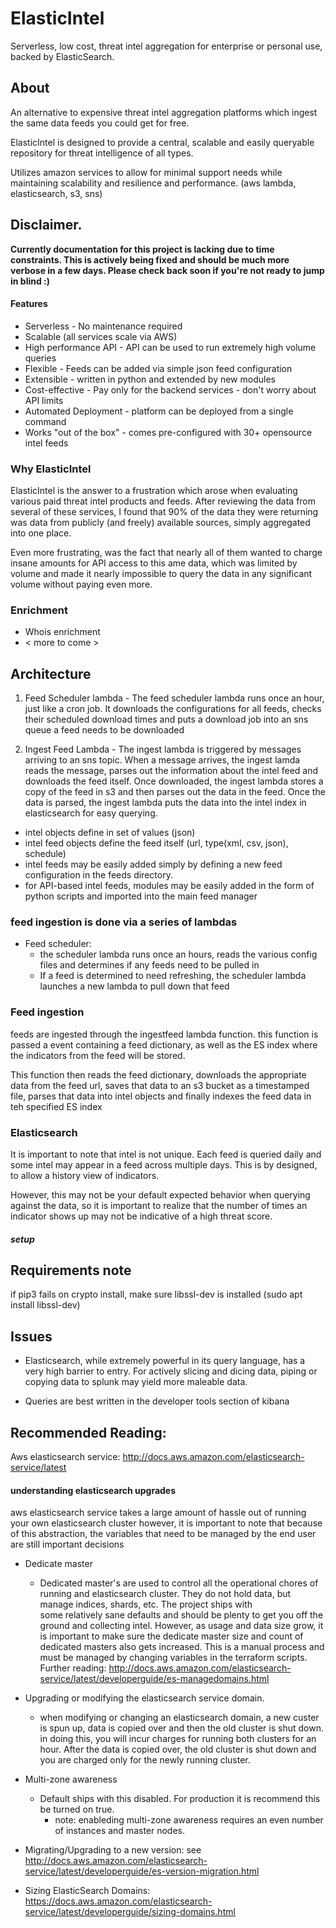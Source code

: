 # ElasticIntel

Serverless, low cost, threat intel aggregation for enterprise or personal use, backed by ElasticSearch.  


## About
An alternative to expensive threat intel aggregation platforms which ingest the same data feeds you could get for free.

ElasticIntel is designed to provide a central, scalable and easily queryable repository for
threat intelligence of all types.

Utilizes amazon services to allow for minimal support needs while maintaining scalability and 
resilience and performance.  (aws lambda, elasticsearch, s3, sns)

## Disclaimer.

**Currently documentation for this project is lacking due to time constraints.  This is actively
being fixed and should be much more verbose in a few days.  Please check back
soon if you're not ready to jump in blind :)**


#### Features
* Serverless - No maintenance required
* Scalable (all services scale via AWS)
* High performance API - API can be used to run extremely high volume queries
* Flexible - Feeds can be added via simple json feed configuration
* Extensible - written in python and extended by new modules
* Cost-effective - Pay only for the backend services - don't worry about API limits
* Automated Deployment - platform can be deployed from a single command
* Works "out of the box" - comes pre-configured with 30+ opensource intel feeds


### Why ElasticIntel

ElasticIntel is the answer to a frustration which arose when evaluating various paid threat intel products and feeds.
After reviewing the data from several of these services, I found that 90% of the data they were returning was data
from publicly (and freely) available sources, simply aggregated into one place.

Even more frustrating, was the fact that nearly all of them wanted to charge insane amounts for API access to this ame data,
which was limited by volume and made it nearly impossible to query the data in any significant volume without
paying even more.

### Enrichment

* Whois enrichment
* < more to come >


## Architecture

1. Feed Scheduler lambda - The feed scheduler lambda runs once an hour, just like a cron job.  It downloads
the configurations for all feeds, checks their scheduled download times and puts a download job
into an sns queue a feed needs to be downloaded

2. Ingest Feed Lambda - The ingest lambda is triggered by messages arriving to an sns topic.  When a message arrives,
the ingest lamda reads the message, parses out the information about the intel feed and downloads the feed itself.  Once
downloaded, the ingest lambda stores a copy of the feed in s3 and then parses out the data in the feed.  Once
the data is parsed, the ingest lambda puts the data into the intel index in elasticsearch for easy querying.

* intel objects define in set of values (json)
* intel feed objects define the feed itself (url, type(xml, csv, json), schedule)
* intel feeds may be easily added simply by defining a new feed configuration in the feeds
directory.
* for API-based intel feeds, modules may be easily added in the form of python scripts and
imported into the main feed manager
###  feed ingestion is done via a series of lambdas
* Feed scheduler:
  * the scheduler lambda runs once an hours, reads the various config files and determines if 
any feeds need to be pulled in
  * If a feed is determined to need refreshing, the scheduler lambda launches a new lambda
to pull down that feed

### Feed ingestion

feeds are ingested through the ingestfeed lambda function.
this function is passed a event containing a feed dictionary, as well as the ES index where the indicators
from the feed will be stored.

This function then reads the feed dictionary, downloads the appropriate data from the feed url, saves that data to
an s3 bucket as a timestamped file, parses that
data into intel objects and finally indexes the feed data in teh specified ES index


### Elasticsearch

It is important to note that intel is not unique.  Each feed is queried daily and some intel
may appear in a feed across multiple days.  This is by designed, to allow a history view of indicators.

However, this may not be your default expected behavior when querying against the data, so it is
important to realize that the number of times an indicator shows up may not be indicative 
of a high threat score.

##### setup




## Requirements note

if pip3 fails on crypto install, make sure libssl-dev is installed (sudo apt install libssl-dev)


## Issues

* Elasticsearch, while extremely powerful in its query language, has a very high barrier to entry.  For actively slicing and dicing 
data, piping or copying data to splunk may yield more maleable data.

* Queries are best written in the developer tools section of kibana

## Recommended Reading:
Aws elasticsearch service: http://docs.aws.amazon.com/elasticsearch-service/latest
    
#### understanding elasticsearch upgrades
aws elasticsearch service takes a large amount of hassle out of running your own elasticsearch cluster
however, it is important to note that because of this abstraction, the variables that
need to be managed by the end user are still important decisions
* Dedicate master 
  * Dedicated master's are used to control all the operational chores of running
  and elasticsearch cluster.  They do not hold data, but manage indices, shards, etc.  The project ships with  
  some relatively sane defaults and should be plenty to get you off the ground
  and collecting intel.  However, as usage and data size grow, it is important to make sure the dedicate master size and count of 
  dedicated masters also gets increased.  This is a manual process and must be managed by changing variables in
  the terraform scripts.  Further reading: http://docs.aws.amazon.com/elasticsearch-service/latest/developerguide/es-managedomains.html
  
* Upgrading or modifying the elasticsearch service domain.
  * when modifying or changing an elasticsearch domain, a new custer is spun up, data is copied over and 
  then the old cluster is shut down.  in doing this, you will incur charges for running both clusters
  for an hour.  After the data is copied over, the old cluster is shut down
  and you are charged only for the newly running cluster.  
  
 * Multi-zone awareness
   * Default ships with this disabled.  For production it is recommend this be turned on true.
     * note:  enableding multi-zone awareness requires an even number of instances and master nodes.


 * Migrating/Upgrading  to a new version: see http://docs.aws.amazon.com/elasticsearch-service/latest/developerguide/es-version-migration.html

 * Sizing ElasticSearch Domains:  https://docs.aws.amazon.com/elasticsearch-service/latest/developerguide/sizing-domains.html


